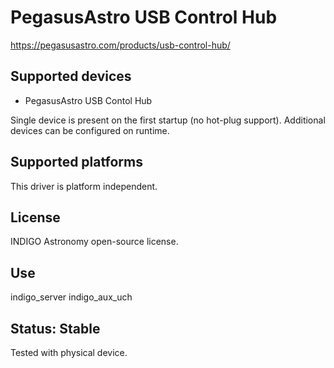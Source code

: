 # PegasusAstro USB Control Hub

https://pegasusastro.com/products/usb-control-hub/

## Supported devices
* PegasusAstro USB Contol Hub

Single device is present on the first startup (no hot-plug support). Additional devices can be configured on runtime.

## Supported platforms

This driver is platform independent.

## License

INDIGO Astronomy open-source license.

## Use

indigo_server indigo_aux_uch

## Status: Stable

Tested with physical device.
